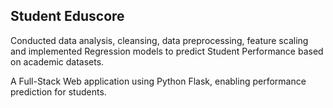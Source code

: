## Student Eduscore

Conducted data analysis, cleansing, data preprocessing, feature scaling and implemented Regression models to predict Student Performance based on academic datasets.

A Full-Stack Web application using Python Flask, enabling performance prediction for students.
